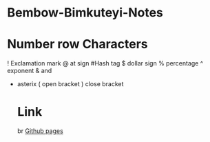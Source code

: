 # Bembow-Bimkuteyi-Notes
# Number row Characters
! Exclamation mark
@ at sign
#Hash tag
$ dollar sign
% percentage
^ exponent
& and 
* asterix
( open bracket
) close bracket
  # Link
  br
  [Github pages](https://github.com/Alexbhim/Bembow-Bimkuteyi-Notes/new/main?readme=1)
